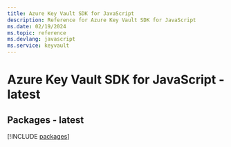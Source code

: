```yaml
---
title: Azure Key Vault SDK for JavaScript
description: Reference for Azure Key Vault SDK for JavaScript
ms.date: 02/19/2024
ms.topic: reference
ms.devlang: javascript
ms.service: keyvault
---
```

# Azure Key Vault SDK for JavaScript - latest
## Packages - latest
[!INCLUDE [packages](key-vault-index.md)]